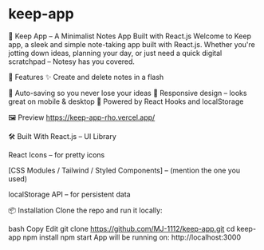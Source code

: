 # keep-app

📝 Keep App – A Minimalist Notes App Built with React.js
Welcome to Keep app, a sleek and simple note-taking app built with React.js. Whether you're jotting down ideas, planning your day, or just need a quick digital scratchpad – Notesy has you covered.

🚀 Features
✨ Create and delete notes in a flash

💾 Auto-saving so you never lose your ideas
📱 Responsive design – looks great on mobile & desktop
🧠 Powered by React Hooks and localStorage

🖼️ Preview
https://keep-app-rho.vercel.app/


🛠️ Built With
React.js – UI Library

React Icons – for pretty icons

[CSS Modules / Tailwind / Styled Components] – (mention the one you used)

localStorage API – for persistent data

📦 Installation
Clone the repo and run it locally:

bash
Copy
Edit
git clone https://github.com/MJ-1112/keep-app.git
cd keep-app
npm install
npm start
App will be running on: http://localhost:3000


 
